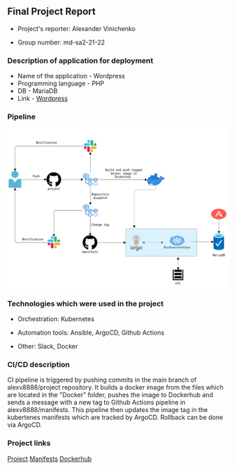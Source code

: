 ## Final Project Report

- Project's reporter: Alexander Vinichenko

- Group number: md-sa2-21-22

### Description of application for deployment

- Name of the application - Wordpress
- Programming language - PHP
- DB - MariaDB
- Link - [Wordpress](https://github.com/docker-library/wordpress)

### Pipeline

![pipeline](pipeline.jpg)

### Technologies which were used in the project

- Orchestration: Kubernetes

- Automation tools: Ansible, ArgoCD, Github Actions

- Other: Slack, Docker

### CI/CD description

CI pipeline is triggered by pushing commits in the main branch of alexv8888/project repository. It builds a docker image from the files which are located in the "Docker" folder, pushes the image to Dockerhub and sends a message with a new tag to Github Actions pipeline in alexv8888/manifests. This pipeline then updates the image tag in the kubertenes manifests which are tracked by ArgoCD. Rollback can be done via ArgoCD.


### Project links
[Project](https://github.com/alexv8888/project)
[Manifests](https://github.com/alexv8888/manifests)
[Dockerhub](https://hub.docker.com/repository/docker/alexv8288/wordpress_app)
